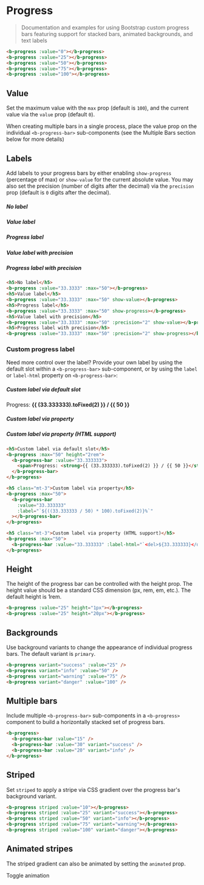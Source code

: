 # Progress

> Documentation and examples for using Bootstrap custom progress bars featuring support for stacked bars, animated backgrounds, and text labels

<b-card>
  <b-progress :value="0" />
  <b-progress class="mt-3" :value="25" />
  <b-progress class="mt-3" :value="50" />
  <b-progress class="mt-3" :value="75" />
  <b-progress class="mt-3" :value="100" />
</b-card>

```html
<b-progress :value="0"></b-progress>
<b-progress :value="25"></b-progress>
<b-progress :value="50"></b-progress>
<b-progress :value="75"></b-progress>
<b-progress :value="100"></b-progress>
```

## Value

Set the maximum value with the `max` prop (default is `100`), and the current value via the `value` prop (default `0`).

When creating multiple bars in a single process, place the value prop on the individual `<b-progress-bar>` sub-components (see the Multiple Bars section below for more details)

## Labels

Add labels to your progress bars by either enabling `show-progress` (percentage of max) or `show-value` for the current absolute value. You may also set the precision (number of digits after the decimal) via the `precision` prop (default is `0` digits after the decimal).

<b-card class="text-dark">
  <h5>No label</h5>
  <b-progress :value="33.3333" :max="50" class="mb-3"></b-progress>
  <h5>Value label</h5>
  <b-progress :value="33.3333" :max="50" show-value class="mb-3"></b-progress>
  <h5>Progress label</h5>
  <b-progress :value="33.3333" :max="50" show-progress class="mb-3"></b-progress>
  <h5>Value label with precision</h5>
  <b-progress :value="33.3333" :max="50" :precision="2" show-value class="mb-3"></b-progress>
  <h5>Progress label with precision</h5>
  <b-progress :value="33.3333" :max="50" :precision="2" show-progress class="mb-3"></b-progress>
</b-card>

```html
<h5>No label</h5>
<b-progress :value="33.3333" :max="50"></b-progress>
<h5>Value label</h5>
<b-progress :value="33.3333" :max="50" show-value></b-progress>
<h5>Progress label</h5>
<b-progress :value="33.3333" :max="50" show-progress></b-progress>
<h5>Value label with precision</h5>
<b-progress :value="33.3333" :max="50" :precision="2" show-value></b-progress>
<h5>Progress label with precision</h5>
<b-progress :value="33.3333" :max="50" :precision="2" show-progress></b-progress>
```

### Custom progress label

Need more control over the label? Provide your own label by using the default slot within a `<b-progress-bar>` sub-component, or by using the `label` or `label-html` property on `<b-progress-bar>`:

<b-card class="text-dark">
  <h5>Custom label via default slot</h5>
  <b-progress :max="50" height="2rem">
    <b-progress-bar :value="33.333333">
      <span>Progress: <strong>{{ (33.333333).toFixed(2) }} / {{ 50 }}</strong></span>
    </b-progress-bar>
  </b-progress>
  <h5 class="mt-3">Custom label via property</h5>
  <b-progress :max="50">
    <b-progress-bar :value="33.333333" :label="`${((33.333333 / 50) * 100).toFixed(2)}%`"></b-progress-bar>
  </b-progress>
  <h5 class="mt-3">Custom label via property (HTML support)</h5>
  <b-progress :max="50">
    <b-progress-bar :value="33.333333" :label-html="`<del>${33.333333}</del>`"></b-progress-bar>
  </b-progress>
</b-card>

```html
<h5>Custom label via default slot</h5>
<b-progress :max="50" height="2rem">
  <b-progress-bar :value="33.333333">
    <span>Progress: <strong>{{ (33.333333).toFixed(2) }} / {{ 50 }}</strong></span>
  </b-progress-bar>
</b-progress>

<h5 class="mt-3">Custom label via property</h5>
<b-progress :max="50">
  <b-progress-bar
    :value="33.333333"
    :label="`${((33.333333 / 50) * 100).toFixed(2)}%`"
  ></b-progress-bar>
</b-progress>

<h5 class="mt-3">Custom label via property (HTML support)</h5>
<b-progress :max="50">
  <b-progress-bar :value="33.333333" :label-html="`<del>${33.333333}</del>`"></b-progress-bar>
</b-progress>
```

## Height

The height of the progress bar can be controlled with the height prop. The height value should be a standard CSS dimension (px, rem, em, etc.). The default height is 1rem.

<b-card>
  <b-progress :value="25" height="1px"></b-progress>
  <b-progress class="mt-3" :value="25" height="20px"></b-progress>
</b-card>

```html
<b-progress :value="25" height="1px"></b-progress>
<b-progress :value="25" height="20px"></b-progress>
```

## Backgrounds

Use background variants to change the appearance of individual progress bars. The default variant is `primary`.

<b-card>
  <b-progress variant="success" :value="25" />
  <b-progress class="mt-3" variant="info" :value="50" />
  <b-progress class="mt-3" variant="warning" :value="75" />
  <b-progress class="mt-3" variant="danger" :value="100" />
</b-card>

```html
<b-progress variant="success" :value="25" />
<b-progress variant="info" :value="50" />
<b-progress variant="warning" :value="75" />
<b-progress variant="danger" :value="100" />
```

## Multiple bars

Include multiple `<b-progress-bar>` sub-components in a `<b-progress>` component to build a horizontally stacked set of progress bars.

<b-card>
  <b-progress>
    <b-progress-bar :value="15" />
    <b-progress-bar :value="30" variant="success" />
    <b-progress-bar :value="20" variant="info" />
  </b-progress>
</b-card>

```html
<b-progress>
  <b-progress-bar :value="15" />
  <b-progress-bar :value="30" variant="success" />
  <b-progress-bar :value="20" variant="info" />
</b-progress>
```

## Striped

Set `striped` to apply a stripe via CSS gradient over the progress bar's background variant.

<b-card>
  <b-progress striped :value="10" />
  <b-progress striped class="mt-3" variant="success" :value="25" />
  <b-progress striped class="mt-3" variant="info" :value="50" />
  <b-progress striped class="mt-3" variant="warning" :value="75" />
  <b-progress striped class="mt-3" variant="danger" :value="100" />
</b-card>

```html
<b-progress striped :value="10"></b-progress>
<b-progress striped :value="25" variant="success"></b-progress>
<b-progress striped :value="50" variant="info"></b-progress>
<b-progress striped :value="75" variant="warning"></b-progress>
<b-progress striped :value="100" variant="danger"></b-progress>
```

## Animated stripes

The striped gradient can also be animated by setting the `animated` prop.

<b-card>
  <b-progress :value="75" striped :animated="animate"></b-progress>
  <b-button class="mt-3" @click="animate = !animate">Toggle animation</b-button>
</b-card>

<ComponentReference></ComponentReference>

<script setup lang="ts">
import ComponentReference from '../../components/ComponentReference.vue'
import {BButton, BProgressBar, BCard, BProgress} from 'bootstrap-vue-next'
import { ref } from 'vue';

const animate = ref(false);
</script>
